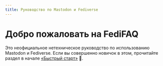 ```yaml
---
title: Руководство по Mastodon и Fediverse
---
```


# Добро пожаловать на FediFAQ

Это неофициальное нетехническое руководство по использованию Mastodon и
Fediverse. Если вы совершенно новичок в этом, прочитайте раздел в начале
[«Быстрый старт»](quick-start) 🙂.
